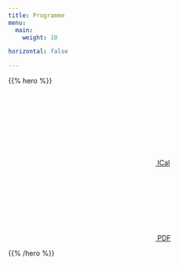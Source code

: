 ```yaml
---
title: Programme
menu:
  main:
    weight: 10

horizontal: false

---
```



{{% hero %}}

<a class="btn primary btn-lg" href="/schedule/schedule.ics">
    <svg class="icon icon-calendar"><use xlink:href="#calendar"></use></svg> ICal
</a>

<a class="btn primary btn-lg" href="/schedule/schedule-fr.pdf">
    <svg class="icon icon-pdf"><use xlink:href="#pdf"></use></svg> PDF
</a>

<!-- TODO: filter and search -->
{{% /hero %}}
